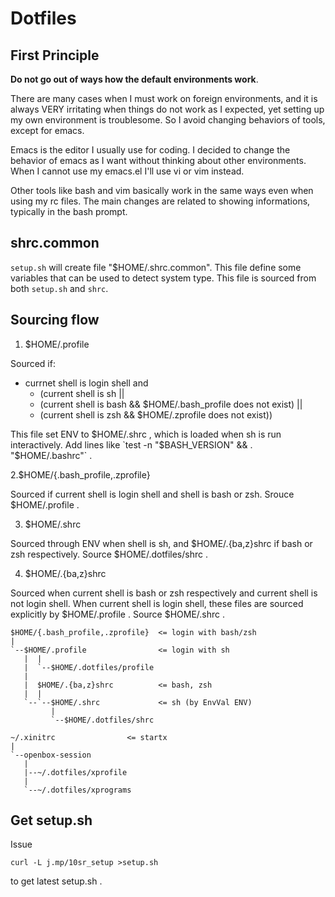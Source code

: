 Dotfiles
========



First Principle
---------------


__Do not go out of ways how the default environments work__.


There are many cases when I must work on foreign environments, and it is always
VERY irritating when things do not work as I expected, yet setting up my own
environment is troublesome. So I avoid changing behaviors of tools, except
for emacs.

Emacs is the editor I usually use for coding. I decided to change the behavior
of emacs as I want without thinking about other environments. When I cannot use
my emacs.el I'll use vi or vim instead.

Other tools like bash and vim basically work in the same ways even when using my
rc files. The main changes are related to showing informations, typically in the
bash prompt.



shrc.common
-----------

`setup.sh` will create file "$HOME/.shrc.common". This file define some
variables that can be used to detect system type. This file is sourced from
both `setup.sh` and `shrc`.



Sourcing flow
-------------

1. $HOME/.profile

Sourced if:

* currnet shell is login shell and
  * (current shell is sh ||
  * (current shell is bash && $HOME/.bash_profile does not exist) ||
  * (current shell is zsh && $HOME/.zprofile does not exist))

This file set ENV to $HOME/.shrc , which is loaded when sh is run interactively.
Add lines like `test -n "$BASH_VERSION" && . "$HOME/.bashrc"` .


2.$HOME/{.bash_profile,.zprofile}


Sourced if current shell is login shell and shell is bash or zsh.
Srouce $HOME/.profile .


3. $HOME/.shrc

Sourced through ENV when shell is sh, and $HOME/.{ba,z}shrc if bash or zsh
respectively. Source $HOME/.dotfiles/shrc .


4. $HOME/.{ba,z}shrc

Sourced when current shell is bash or zsh respectively and current shell is not
login shell. When current shell is login shell, these files are sourced
explicitly by $HOME/.profile . Source $HOME/.shrc .


```
$HOME/{.bash_profile,.zprofile}  <= login with bash/zsh
|
`--$HOME/.profile                <= login with sh
   |  |
   |  `--$HOME/.dotfiles/profile
   |
   |  $HOME/.{ba,z}shrc          <= bash, zsh
   |  |
   `--`--$HOME/.shrc             <= sh (by EnvVal ENV)
         |
         `--$HOME/.dotfiles/shrc
```

```
~/.xinitrc                <= startx
|
`--openbox-session
   |
   |--~/.dotfiles/xprofile
   |
   `--~/.dotfiles/xprograms
```


Get setup.sh
------------

Issue

    curl -L j.mp/10sr_setup >setup.sh

to get latest setup.sh .
